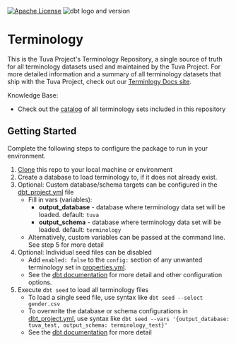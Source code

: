 [![Apache License](https://img.shields.io/badge/License-Apache%202.0-blue.svg)](https://opensource.org/licenses/Apache-2.0) ![dbt logo and version](https://img.shields.io/static/v1?logo=dbt&label=dbt-version&message=1.x&color=orange)

# Terminology

This is the Tuva Project's Terminology Repository, a single source of truth for all terminology datasets used and maintained by the Tuva Project.  For more detailed information and a summary of all terminology datasets that ship with the Tuva Project, check out our [Terminlogy Docs site](https://thetuvaproject.com/docs/terminology).


Knowledge Base:
- Check out the [catalog](https://thetuvaproject.com/docs/terminology) of all terminology sets included in this repository

## Getting Started
Complete the following steps to configure the package to run in your environment.

1. [Clone](https://docs.github.com/en/repositories/creating-and-managing-repositories/cloning-a-repository) this repo to your local machine or environment
2. Create a database to load terminology to, if it does not already exist.
3. Optional: Custom database/schema targets can be configured in the [dbt_project.yml](./dbt_project.yml) file
    - Fill in vars (variables):
        - **output_database** - database where terminology data set will be loaded.  default: `tuva`
        - **output_schema** - database where terminology data set will be loaded.  default: `terminology`
    - Alternatively, custom variables can be passed at the command line. See step 5 for more detail
4. Optional: Individual seed files can be disabled 
    - Add `enabled: false` to the `config:` section of any unwanted terminology set in [properties.yml](./terminology/properties.yml).
    - See the [dbt documentation](https://docs.getdbt.com/reference/seed-configs) for more detail and other configuration options.
5. Execute `dbt seed` to load all terminology files
    - To load a single seed file, use syntax like `dbt seed --select gender.csv`
    - To overwrite the database or schema configurations in [dbt_project.yml](./dbt_project.yml), use syntax like `dbt seed --vars '{output_database: tuva_test, output_schema: terminology_test}'`
    - See the [dbt documentation](https://docs.getdbt.com/reference/global-configs#command-line-flags) for more detail

